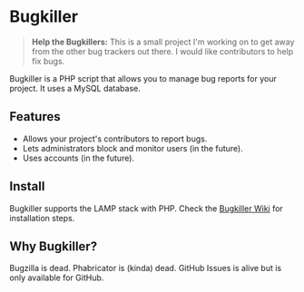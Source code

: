 # Bugkiller

> **Help the Bugkillers:** This is a small project I'm working on to get away
> from the other bug trackers out there. I would like contributors to help fix
> bugs.

Bugkiller is a PHP script that allows you to manage bug reports for your
project. It uses a MySQL database.

## Features

* Allows your project's contributors to report bugs.
* Lets administrators block and monitor users (in the future).
* Uses accounts (in the future).

## Install

Bugkiller supports the LAMP stack with PHP.
Check the [Bugkiller Wiki](https://github.com/TylerMS887/bugkiller/wiki)
for installation steps.

## Why Bugkiller?

Bugzilla is dead. Phabricator is (kinda) dead. GitHub Issues is alive but is only
available for GitHub.
